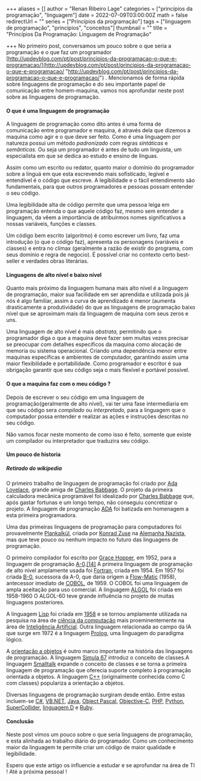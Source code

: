 
+++
aliases = []
author = "Renan Ribeiro Lage"
categories = ["princípios da programação", "linguagem"]
date = 2022-07-09T03:00:00Z
math = false
redirectUrl = ""
series = ["Princípios da programação"]
tags = ["linguagem de programação", "principios", "conceitos"]
thumbnail = ""
title = "Princípios Da Programação: Linguagem de Programação"

+++
No primeiro post, conversamos um pouco sobre o que seria a programação e o que faz um programador [http://updevblog.com/pt/post/principios-da-programacao-o-que-e-programacao/](http://updevblog.com/pt/post/principios-da-programacao-o-que-e-programacao/ "http://updevblog.com/pt/post/principios-da-programacao-o-que-e-programacao/") . Mencionamos de forma rápida sobre linguagens de programação e do seu importante papel de comunicação entre homem-maquina, vamos nos aprofundar neste post sobre as linguagens de programação.

#### O que é uma linguagem de programação

A linguagem de programação como dito antes é uma forma de comunicação entre programador e maquina, é através dela que dizemos a maquina como agir e o que deve ser feito. Como é uma linguagem por natureza possui um método _padronizado_ com regras _sintáticas_ e _semânticas._ Ou seja um programador é antes de tudo um linguista, um especialista em que se dedica ao estudo e ensino de línguas.

Assim como um escrito ou redator, quanto maior o domínio do programador sobre a linguá em que esta escrevendo mais sofisticado, legível e entendível é o código que escreve. A legibilidade e o fácil entendimento são fundamentais, para que outros programadores e pessoas possam entender o seu código. 

Uma legibilidade alta de código permite que uma pessoa leiga em programação entenda o que aquele código faz, mesmo sem entender a linguagem, da vêem a importância de atribuirmos nomes significativos a nossas variáveis, funções e classes.

Um código bem escrito (algoritmo) é como escrever um livro, faz uma introdução (o que o código faz), apresenta os personagens (variáveis e classes) e entra no clímax (geralmente a razão de existir do programa, com seus domínio e regra de negocio). É possível criar no contexto certo best-seller e verdades obras literárias.

#### Linguagens de alto nível e baixo nível

Quanto mais próximo da linguagem humana mais alto nível é a linguagem de programação, maior sua facilidade em ser aprendida e utilizada pois já nós é algo familiar, assim a curva de aprendizado é menor (aumenta drasticamente a produtividade) do que as linguagens de programação baixo nível que se aproximam mais da linguagem de maquina com seus zeros e uns.

Uma linguagem de alto nível é mais _abstrata,_ permitindo que o programador diga o que a maquina deve fazer sem muitas vezes precisar se preocupar com detalhes específicos da maquina como alocação de memoria ou sistema operacional. Criando uma dependência menor entre maquinas especificas e ambientes de computador, garantindo assim uma maior flexibilidade e portabilidade. Como programador e escritor é sua obrigação garantir que seu código seja o mais flexível e portável possível.

#### O que a maquina faz com o meu código ?

Depois de escrever o seu código em uma linguagem de programação(geralmente de alto nível), vai ter uma fase intermediaria em que seu código sera _compilado_ ou _interpretado,_ para a linguagem que o computador possa entender e realizar as ações e instruções descritas no seu código.

Não vamos focar neste momento de como isso é feito, somente que existe um compilador ou interpretador que traduzira seu código.

#### Um pouco de historia

##### Retirado do wikipedia

O primeiro trabalho de linguagem de programação foi criado por [Ada Lovelace](https://pt.wikipedia.org/wiki/Ada_Lovelace "Ada Lovelace"), grande amiga de [Charles Babbage](https://pt.wikipedia.org/wiki/Charles_Babbage "Charles Babbage"). O projeto da primeira calculadora mecânica programável foi idealizado por [Charles Babbage](https://pt.wikipedia.org/wiki/Charles_Babbage "Charles Babbage") que, após gastar fortunas e um longo tempo, não conseguiu concretizar o projeto. A linguagem de programação [ADA](https://pt.wikipedia.org/wiki/Ada_(linguagem_de_programa%C3%A7%C3%A3o) "Ada (linguagem de programação)") foi batizada em homenagem a esta primeira programadora.

Uma das primeiras linguagens de programação para computadores foi provavelmente [Plankalkül](https://pt.wikipedia.org/wiki/Plankalk%C3%BCl "Plankalkül"), criada por [Konrad Zuse](https://pt.wikipedia.org/wiki/Konrad_Zuse "Konrad Zuse") na [Alemanha Nazista](https://pt.wikipedia.org/wiki/Alemanha_Nazista "Alemanha Nazista"), mas que teve pouco ou nenhum impacto no futuro das linguagens de programação.

O primeiro compilador foi escrito por [Grace Hopper](https://pt.wikipedia.org/wiki/Grace_Hopper "Grace Hopper"), em 1952, para a linguagem de programação [A-0](https://pt.wikipedia.org/wiki/Sistema_A-0 "Sistema A-0").[\[14\]](https://pt.wikipedia.org/wiki/Linguagem_de_programa%C3%A7%C3%A3o#cite_note-wexel-15) A primeira linguagem de programação de alto nível amplamente usada foi [Fortran](https://pt.wikipedia.org/wiki/Fortran "Fortran"), criada em 1954. Em 1957 foi criada [B-0](https://pt.wikipedia.org/wiki/B-0 "B-0"), sucessora da A-0, que daria origem a [Flow-Matic](https://pt.wikipedia.org/wiki/Flow-Matic "Flow-Matic") (1958), antecessor imediato de [COBOL](https://pt.wikipedia.org/wiki/COBOL "COBOL"), de 1959. O COBOL foi uma linguagem de ampla aceitação para uso comercial. A linguagem [ALGOL](https://pt.wikipedia.org/wiki/ALGOL "ALGOL") foi criada em 1958-1960 O ALGOL-60 teve grande influência no projeto de muitas linguagens posteriores.

A linguagem [Lisp](https://pt.wikipedia.org/wiki/Lisp "Lisp") foi criada em [1958](https://pt.wikipedia.org/wiki/1958 "1958") e se tornou amplamente utilizada na pesquisa na área de [ciência da computação](https://pt.wikipedia.org/wiki/Ci%C3%AAncia_da_computa%C3%A7%C3%A3o "Ciência da computação") mais proeminentemente na área de [Inteligência Artificial](https://pt.wikipedia.org/wiki/Intelig%C3%AAncia_Artificial "Inteligência Artificial"). Outra linguagem relacionada ao campo da IA que surge em 1972 é a linguagem [Prolog](https://pt.wikipedia.org/wiki/Prolog "Prolog"), uma linguagem do paradigma lógico.

A [orientação a objetos](https://pt.wikipedia.org/wiki/Orienta%C3%A7%C3%A3o_a_objetos "Orientação a objetos") é outro marco importante na história das linguagens de programação. A linguagem [Simula 67](https://pt.wikipedia.org/wiki/Simula_67 "Simula 67") introduz o conceito de classes.A linguagem [Smalltalk](https://pt.wikipedia.org/wiki/Smalltalk "Smalltalk") expande o conceito de classes e se torna a primeira linguagem de programação que oferecia suporte completo à programação orientada a objetos. A linguagem [C++](https://pt.wikipedia.org/wiki/C%2B%2B "C++") (originalmente conhecida como C com classes) populariza a orientação a objetos.

Diversas linguagens de programação surgiram desde então. Entre estas incluem-se [C#](https://pt.wikipedia.org/wiki/C_Sharp "C Sharp"), [VB.NET](https://pt.wikipedia.org/wiki/VB.NET "VB.NET"), [Java](https://pt.wikipedia.org/wiki/Linguagem_de_programa%C3%A7%C3%A3o_Java "Linguagem de programação Java"), [Object Pascal](https://pt.wikipedia.org/wiki/Object_Pascal "Object Pascal"), [Objective-C](https://pt.wikipedia.org/wiki/Objective-C "Objective-C"), [PHP](https://pt.wikipedia.org/wiki/PHP "PHP"), [Python](https://pt.wikipedia.org/wiki/Python "Python"), [SuperCollider](https://pt.wikipedia.org/wiki/SuperCollider "SuperCollider"), [linguagem D](https://pt.wikipedia.org/wiki/D_(linguagem_de_programa%C3%A7%C3%A3o) "D (linguagem de programação)") e [Ruby](https://pt.wikipedia.org/wiki/Ruby_(linguagem_de_programa%C3%A7%C3%A3o) "Ruby (linguagem de programação)").

#### Conclusão

Neste post vimos um pouco sobre o que seria linguagens de programação, e esta alinhada ao trabalho diário do programador. Como um conhecimento maior da linguagem te permite criar um código de maior qualidade e legibilidade.

Espero que este artigo os influencie a estudar e se aprofundar na área de TI ! Até a próxima pessoal !
